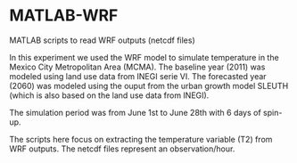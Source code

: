 # MATLAB-WRF
MATLAB scripts to read WRF outputs (netcdf files)

In this experiment we used the WRF model to simulate temperature in the Mexico City Metropolitan Area (MCMA). The baseline year (2011) was modeled using land use data from INEGI serie VI. The forecasted year (2060) was modeled using the ouput from the urban growth model SLEUTH (which is also based on the land use data from INEGI). 

The simulation period was from June 1st to June 28th with 6 days of spin-up. 

The scripts here focus on extracting the temperature variable (T2) from WRF outputs.
The netcdf files represent an observation/hour.

